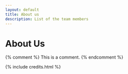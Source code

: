 ```yaml
---
layout: default
title: About us
description: List of the team members
---
```


# About Us

{% comment %} This is a comment. {% endcomment %}

{% include credits.html %}